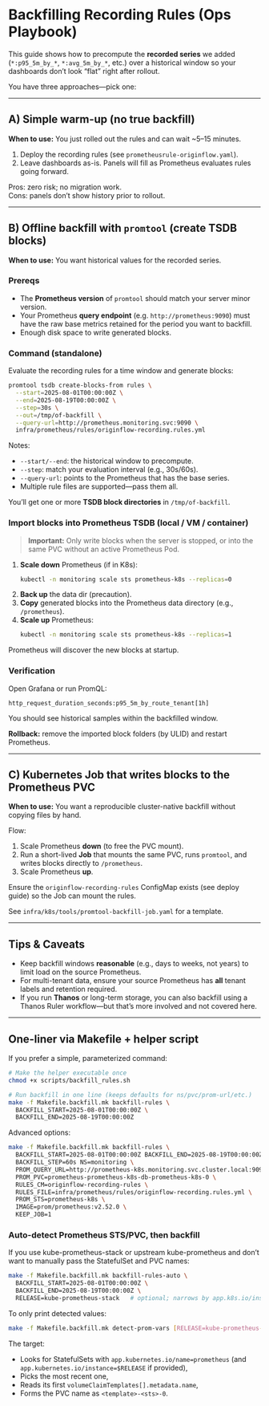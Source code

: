 # Backfilling Recording Rules (Ops Playbook)

This guide shows how to precompute the **recorded series** we added
(`*:p95_5m_by_*`, `*:avg_5m_by_*`, etc.) over a historical window so your
dashboards don’t look “flat” right after rollout.

You have three approaches—pick one:

---
## A) Simple warm-up (no true backfill)
**When to use:** You just rolled out the rules and can wait ~5–15 minutes.

1. Deploy the recording rules (see `prometheusrule-originflow.yaml`).
2. Leave dashboards as-is. Panels will fill as Prometheus evaluates rules going forward.

Pros: zero risk; no migration work.  
Cons: panels don’t show history prior to rollout.

---
## B) Offline backfill with `promtool` (create TSDB blocks)
**When to use:** You want historical values for the recorded series.

### Prereqs
- The **Prometheus version** of `promtool` should match your server minor version.
- Your Prometheus **query endpoint** (e.g. `http://prometheus:9090`) must have
  the raw base metrics retained for the period you want to backfill.
- Enough disk space to write generated blocks.

### Command (standalone)
Evaluate the recording rules for a time window and generate blocks:
```bash
promtool tsdb create-blocks-from rules \
  --start=2025-08-01T00:00:00Z \
  --end=2025-08-19T00:00:00Z \
  --step=30s \
  --out=/tmp/of-backfill \
  --query-url=http://prometheus.monitoring.svc:9090 \
  infra/prometheus/rules/originflow-recording.rules.yml
```
Notes:
- `--start/--end`: the historical window to precompute.
- `--step`: match your evaluation interval (e.g., 30s/60s).
- `--query-url`: points to the Prometheus that has the base series.
- Multiple rule files are supported—pass them all.

You’ll get one or more **TSDB block directories** in `/tmp/of-backfill`.

### Import blocks into Prometheus TSDB (local / VM / container)
> **Important:** Only write blocks when the server is stopped, or into the same PVC without an active Prometheus Pod.

1. **Scale down** Prometheus (if in K8s):
   ```bash
   kubectl -n monitoring scale sts prometheus-k8s --replicas=0
   ```
2. **Back up** the data dir (precaution).
3. **Copy** generated blocks into the Prometheus data directory (e.g., `/prometheus`).
4. **Scale up** Prometheus:
   ```bash
   kubectl -n monitoring scale sts prometheus-k8s --replicas=1
   ```
Prometheus will discover the new blocks at startup.

### Verification
Open Grafana or run PromQL:
```promql
http_request_duration_seconds:p95_5m_by_route_tenant[1h]
```
You should see historical samples within the backfilled window.

**Rollback:** remove the imported block folders (by ULID) and restart Prometheus.

---
## C) Kubernetes Job that writes blocks to the Prometheus PVC
**When to use:** You want a reproducible cluster-native backfill without copying files by hand.

Flow:
1. Scale Prometheus **down** (to free the PVC mount).
2. Run a short-lived **Job** that mounts the same PVC, runs `promtool`, and writes blocks directly to `/prometheus`.
3. Scale Prometheus **up**.

Ensure the `originflow-recording-rules` ConfigMap exists (see deploy guide) so the Job can mount the rules.

See `infra/k8s/tools/promtool-backfill-job.yaml` for a template.

---
## Tips & Caveats
- Keep backfill windows **reasonable** (e.g., days to weeks, not years) to limit load on the source Prometheus.
- For multi-tenant data, ensure your source Prometheus has **all** tenant labels and retention required.
- If you run **Thanos** or long-term storage, you can also backfill using a Thanos Ruler workflow—but that’s more involved and not covered here.


---
## One-liner via Makefile + helper script
If you prefer a simple, parameterized command:

```bash
# Make the helper executable once
chmod +x scripts/backfill_rules.sh

# Run backfill in one line (keeps defaults for ns/pvc/prom-url/etc.)
make -f Makefile.backfill.mk backfill-rules \
  BACKFILL_START=2025-08-01T00:00:00Z \
  BACKFILL_END=2025-08-19T00:00:00Z
```

Advanced options:
```bash
make -f Makefile.backfill.mk backfill-rules \
  BACKFILL_START=2025-08-01T00:00:00Z BACKFILL_END=2025-08-19T00:00:00Z \
  BACKFILL_STEP=60s NS=monitoring \
  PROM_QUERY_URL=http://prometheus-k8s.monitoring.svc.cluster.local:9090 \
  PROM_PVC=prometheus-prometheus-k8s-db-prometheus-k8s-0 \
  RULES_CM=originflow-recording-rules \
  RULES_FILE=infra/prometheus/rules/originflow-recording.rules.yml \
  PROM_STS=prometheus-k8s \
  IMAGE=prom/prometheus:v2.52.0 \
  KEEP_JOB=1
```

### Auto-detect Prometheus STS/PVC, then backfill
If you use kube-prometheus-stack or upstream kube-prometheus and don’t want to
manually pass the StatefulSet and PVC names:
```bash
make -f Makefile.backfill.mk backfill-rules-auto \
  BACKFILL_START=2025-08-01T00:00:00Z \
  BACKFILL_END=2025-08-19T00:00:00Z \
  RELEASE=kube-prometheus-stack   # optional; narrows by app.k8s.io/instance
```
To only print detected values:
```bash
make -f Makefile.backfill.mk detect-prom-vars [RELEASE=kube-prometheus-stack]
```
The target:
- Looks for StatefulSets with `app.kubernetes.io/name=prometheus` (and `app.kubernetes.io/instance=$RELEASE` if provided),
- Picks the most recent one,
- Reads its first `volumeClaimTemplates[].metadata.name`,
- Forms the PVC name as `<template>-<sts>-0`.
